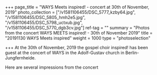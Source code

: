 +++
page_title = "WAYS Meets inspired! - concert at 30th of November, 2019"
photo_collection = ["/v1581106455/DSC_5777_kzby64.jpg", "/v1581106455/DSC_5805_hmh2e5.jpg", "/v1581106455/DSC_5798_uctxub.jpg", "/v1581106455/DSC_5770_dgb3cv.jpg"]
ref-tag = ""
summary = "Photos from the concert WAYS MEETS inspired! - 30th of November 2019"
title = "20191130 WAYS Meets inspired"
weight = 1000
type = "photoselection"

+++
At the 30th of November, 2019 the gospel choir inspired! has been guest 
at the concert of WAYS in the Adolf-Gustav church in Berlin-Jungfernheide.

Here are several impressions from the concert
